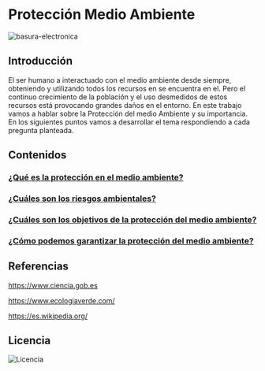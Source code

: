 # Protección Medio Ambiente



![basura-electronica](https://user-images.githubusercontent.com/114906778/201602248-010453eb-09bb-4a0f-a219-c948657a5dab.jpg)
## Introducción

El ser humano a interactuado con el medio ambiente desde siempre, obteniendo y utilizando todos los recursos en se encuentra en el. Pero el continuo crecimiento de la población y el uso desmedidos de estos recursos está provocando grandes daños en el entorno.
En este trabajo vamos a hablar sobre la Protección del medio Ambiente y su importancia. En los siguientes puntos vamos a desarrollar el tema respondiendo a cada pregunta planteada.

## Contenidos
### [¿Qué es la protección en el medio ambiente?](modulo1/pregunta1.md)

### [¿Cuáles son los riesgos ambientales?](modulo2/pregunta2.md)

### [¿Cuáles son los objetivos de la protección del medio ambiente?](modulo3/pregunta3.md)

### [¿Cómo podemos garantizar la protección del medio ambiente?](modulo4/pregunta4.md)

## Referencias

https://www.ciencia.gob.es

https://www.ecologiaverde.com/

https://es.wikipedia.org/

## Licencia

![Licencia](https://user-images.githubusercontent.com/114906778/201610948-eb7caa08-3467-41b4-9ab3-2cc687592709.PNG)




